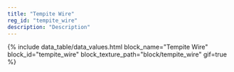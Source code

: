 ```yaml
---
title: "Tempite Wire"
reg_id: "tempite_wire"
description: "Description"
---
```


<!-- Data Values -->
<!-- ID -->
{% include data_table/data_values.html block_name="Tempite Wire" block_id="tempite_wire" block_texture_path="block/tempite_wire" gif=true %}
